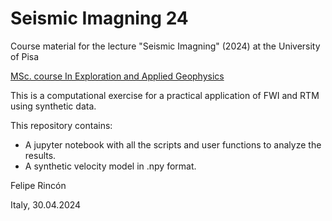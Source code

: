 # Seismic Imagning 24
Course material for the lecture "Seismic Imagning" (2024) at the University of Pisa

[MSc. course In Exploration and Applied Geophysics](https://www.dst.unipi.it/home-wgf.html)

This is a computational exercise for a practical application of FWI and RTM using synthetic data.

This repository contains:
- A jupyter notebook with all the scripts and user functions to analyze the results. 
- A synthetic velocity model in .npy format.

Felipe Rincón

Italy, 30.04.2024
